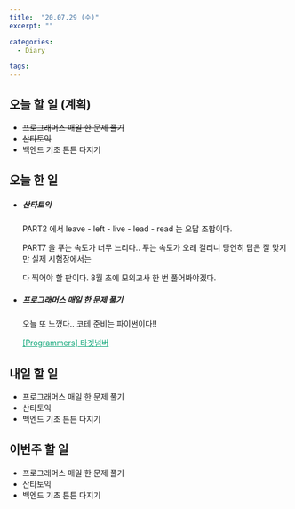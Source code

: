 ```yaml
---
title:  "20.07.29 (수)"
excerpt: ""

categories:
  - Diary

tags:
---
```


## 오늘 할 일 (계획)

- ~~프로그래머스 매일 한 문제 풀기~~
- ~~산타토익~~
- 백엔드 기초 튼튼 다지기

## 오늘 한 일

- ##### 산타토익

  PART2 에서 leave - left - live - lead - read 는 오답 조합이다.

  PART7 을 푸는 속도가 너무 느리다.. 푸는 속도가 오래 걸리니 당연히 답은 잘 맞지만 실제 시험장에서는

  다 찍어야 할 판이다. 8월 초에 모의고사 한 번 풀어봐야겠다.

- ##### 프로그래머스 매일 한 문제 풀기

  오늘 또 느꼈다.. 코테 준비는 파이썬이다!!

  <a href="https://nam-ki-bok.github.io/quiz/Quiz_TargetNum/" style="color:#0FA678">[Programmers] 타겟넘버</a>


## 내일 할 일

- 프로그래머스 매일 한 문제 풀기
- 산타토익
- 백엔드 기초 튼튼 다지기

## 이번주 할 일

- 프로그래머스 매일 한 문제 풀기
- 산타토익
- 백엔드 기초 튼튼 다지기
